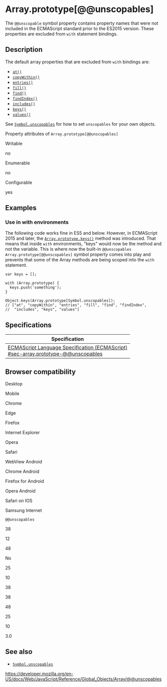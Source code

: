 Array.prototype\[@@unscopables\]
================================

The `@@unscopable` symbol property contains property names that were not included in the ECMAScript standard prior to the ES2015 version. These properties are excluded from `with` statement bindings.

Description
-----------

The default array properties that are excluded from `with` bindings are:

-   [`at()`](at)
-   [`copyWithin()`](copywithin)
-   [`entries()`](entries)
-   [`fill()`](fill)
-   [`find()`](find)
-   [`findIndex()`](findindex)
-   [`includes()`](includes)
-   [`keys()`](keys)
-   [`values()`](values)

See [`Symbol.unscopables`](../symbol/unscopables) for how to set `unscopables` for your own objects.

Property attributes of `Array.prototype[@@unscopables]`

Writable

no

Enumerable

no

Configurable

yes

Examples
--------

### Use in with environments

The following code works fine in ES5 and below. However, in ECMAScript 2015 and later, the [`Array.prototype.keys()`](keys) method was introduced. That means that inside `with` environments, "keys" would now be the method and not the variable. This is where now the built-in `@@unscopables` `Array.prototype[@@unscopables]` symbol property comes into play and prevents that some of the Array methods are being scoped into the `with` statement.

    var keys = [];

    with (Array.prototype) {
      keys.push('something');
    }

    Object.keys(Array.prototype[Symbol.unscopables]);
    // ["at", "copyWithin", "entries", "fill", "find", "findIndex",
    //  "includes", "keys", "values"]

Specifications
--------------

<table><thead><tr class="header"><th>Specification</th></tr></thead><tbody><tr class="odd"><td><a href="https://tc39.es/ecma262/#sec-array.prototype-@@unscopables">ECMAScript Language Specification (ECMAScript)<br />
<span class="small">#sec-array.prototype-@@unscopables</span></a></td></tr></tbody></table>

Browser compatibility
---------------------

Desktop

Mobile

Chrome

Edge

Firefox

Internet Explorer

Opera

Safari

WebView Android

Chrome Android

Firefox for Android

Opera Android

Safari on IOS

Samsung Internet

`@@unscopables`

38

12

48

No

25

10

38

38

48

25

10

3.0

See also
--------

-   [`Symbol.unscopables`](../symbol/unscopables)

<a href="https://developer.mozilla.org/en-US/docs/Web/JavaScript/Reference/Global_Objects/Array/@@unscopables" class="_attribution-link">https://developer.mozilla.org/en-US/docs/Web/JavaScript/Reference/Global_Objects/Array/@@unscopables</a>
